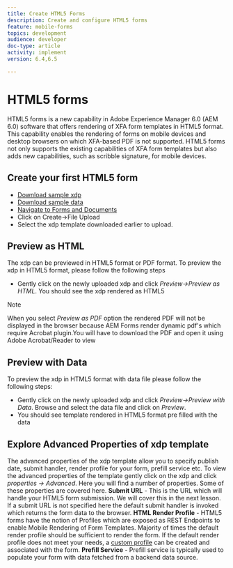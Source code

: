 ```yaml
---
title: Create HTML5 Forms
description: Create and configure HTML5 forms
feature: mobile-forms
topics: development
audience: developer
doc-type: article
activity: implement
version: 6.4,6.5

---
```


# HTML5 forms

HTML5 forms is a new capability in Adobe Experience Manager 6.0 (AEM 6.0) software that offers rendering of XFA form templates in HTML5 format. This capability enables the rendering of forms on mobile devices and desktop browsers on which XFA-based PDF is not supported. HTML5 forms not only supports the existing capabilities of XFA form templates but also adds new capabilities, such as scribble signature, for mobile devices. 

## Create your first HTML5 form

* [Download sample xdp](assets/change-of-address.xdp)
* [Download sample data](assets/change-of-address.xml)
* [Navigate to Forms and Documents](http://localhost:4502/aem/forms.html/content/dam/formsanddocuments)
* Click on Create->File Upload
* Select the xdp template downloaded earlier to upload.

## Preview as HTML

The xdp can be previewed in HTML5 format or PDF format. To preview the xdp in HTML5 format, please follow the following steps

* Gently click on the newly uploaded xdp and click _Preview->Preview as HTML_. You should see the xdp rendered as HTML5

>[!NOTE]
>When you select _Preview as PDF_ option the rendered PDF will not be displayed in the browser because AEM Forms render dynamic pdf's which require Acrobat plugin.You will have to download the PDF and open it using Adobe Acrobat/Reader to view


## Preview with Data

To preview the xdp in HTML5 format with data file please follow the following steps:

* Gently click on the newly uploaded xdp and click _Preview->Preview with Data_. Browse and select the data file and click on _Preview_.
* You should see template rendered in HTML5 format pre filled with the data

## Explore Advanced Properties of xdp template

 The advanced properties of the xdp template allow you to specify publish date, submit handler, render profile for your form, prefill service etc. To view the advanced properties of the template gently click on the xdp and click _properties -> Advanced_. Here you will find a number of properties. Some of these properties are covered here.
 **Submit URL** - This is the URL which will handle your HTML5 form submission. We will cover this in the next lesson. If a submit URL is not specified here the default submit handler is invoked which returns the form data to the browser.
 **HTML Render Profile** - HTML5 forms have the notion of Profiles which are exposed as REST Endpoints to enable Mobile Rendering of Form Templates. Majority of times the default render profile should be sufficient to render the form. If the default render profile does not meet your needs, a [custom profile](https://docs.adobe.com/content/help/en/experience-manager-64/forms/html5-forms/custom-profile.html) can be created and associated with the form.
**Prefill Service** - Prefill service is typically used to populate your form with data fetched from a backend data source.

